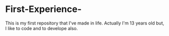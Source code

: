 # First-Experience-
This is my first repository that I've made in life. Actually I'm 13 years old but, I like to code and to develope also.
